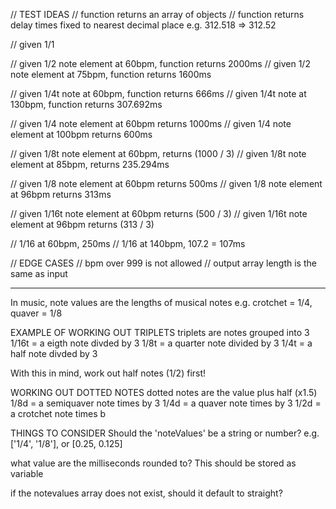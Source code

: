 // TEST IDEAS
// function returns an array of objects
// function returns delay times fixed to nearest decimal place e.g. 312.518 => 312.52

// given 1/1

// given 1/2 note element at 60bpm, function returns 2000ms
// given 1/2 note element at 75bpm, function returns 1600ms

// given 1/4t note at 60bpm, function returns 666ms
// given 1/4t note at 130bpm, function returns 307.692ms

// given 1/4 note element at 60bpm returns 1000ms
// given 1/4 note element at 100bpm returns 600ms

// given 1/8t note element at 60bpm, returns (1000 / 3)
// given 1/8t note element at 85bpm, returns 235.294ms

// given 1/8 note element at 60bpm returns 500ms
// given 1/8 note element at 96bpm returns 313ms

// given 1/16t note element at 60bpm returns (500 / 3)
// given 1/16t note element at 96bpm returns (313 / 3)

// 1/16 at 60bpm, 250ms
// 1/16 at 140bpm, 107.2 = 107ms

// EDGE CASES
// bpm over 999 is not allowed
// output array length is the same as input





___________




In music, note values are the lengths of musical notes
e.g. crotchet = 1/4, quaver = 1/8

EXAMPLE OF WORKING OUT TRIPLETS
triplets are notes grouped into 3
1/16t = a eigth note divded by 3
1/8t = a quarter note divided by 3
1/4t = a half note divded by 3

With this in mind, work out half notes (1/2) first!

WORKING OUT DOTTED NOTES
dotted notes are the value plus half (x1.5)
1/8d = a semiquaver note times by 3
1/4d = a quaver note times by 3
1/2d = a crotchet note times b

THINGS TO CONSIDER
Should the 'noteValues' be a string or number?
e.g. ['1/4', '1/8'], or [0.25, 0.125]

what value are the milliseconds rounded to?
This should be stored as variable

if the notevalues array does not exist, should it default to straight?